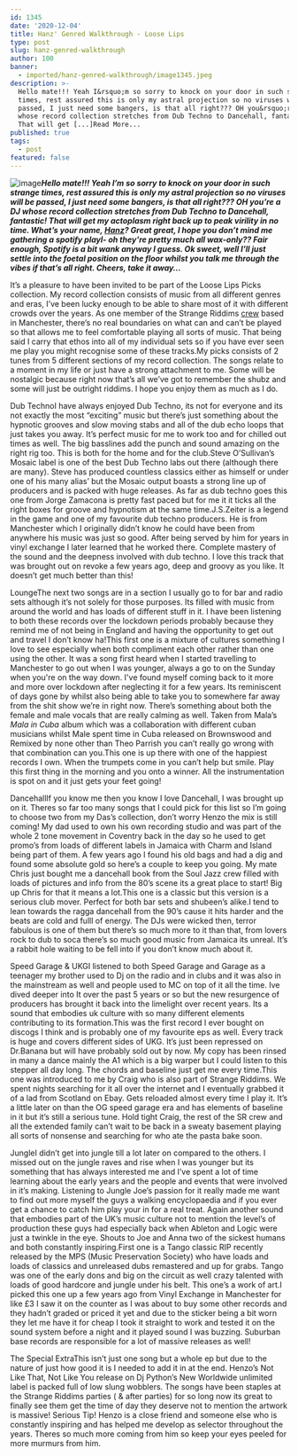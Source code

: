 ```yaml
---
id: 1345
date: '2020-12-04'
title: Hanz' Genred Walkthrough - Loose Lips
type: post
slug: hanz-genred-walkthrough
author: 100
banner:
  - imported/hanz-genred-walkthrough/image1345.jpeg
description: >-
  Hello mate!!! Yeah I&rsquo;m so sorry to knock on your door in such strange
  times, rest assured this is only my astral projection so no viruses will be
  passed, I just need some bangers, is that all right??? OH you&rsquo;re a DJ
  whose record collection stretches from Dub Techno to Dancehall, fantastic!
  That will get [...]Read More...
published: true
tags:
  - post
featured: false
---
```

![image](../imported/hanz-genred-walkthrough/image1345.jpeg)**_Hello mate!!! Yeah I’m so sorry to knock on your door in such strange times, rest assured this is only my astral projection so no viruses will be passed, I just need some bangers, is that all right??? OH you’re a DJ whose record collection stretches from Dub Techno to Dancehall, fantastic! That will get my actoplasm right back up to peak virility in no time. What’s your name, [Hanz](https://soundcloud.com/joshhoward-2?ref=clipboard&p=i&c=1)? Great great, I hope you don’t mind me gathering a spotify playl- oh they're pretty much all wax-only?? Fair enough, Spotify is a bit wank anyway I guess. Ok sweet, well I’ll just settle into the foetal position on the floor whilst you talk me through the vibes if that’s all right. Cheers, take it away…_**

It’s a pleasure to have been invited to be part of the Loose Lips Picks collection. My record collection consists of music from all different genres and eras, I’ve been lucky enough to be able to share most of it with different crowds over the years. As one member of the Strange Riddims [crew](https://www.facebook.com/strangeriddims/?ref=hl) based in Manchester, there’s no real boundaries on what can and can’t be played so that allows me to feel comfortable playing all sorts of music. That being said I carry that ethos into all of my individual sets so if you have ever seen me play you might recognise some of these tracks.My picks consists of 2 tunes from 5 different sections of my record collection. The songs relate to a moment in my life or just have a strong attachment to me. Some will be nostalgic because right now that’s all we’ve got to remember the shubz and some will just be outright riddims. I hope you enjoy them as much as I do.

Dub TechnoI have always enjoyed Dub Techno, its not for everyone and its not exactly the most “exciting” music but there’s just something about the hypnotic grooves and slow moving stabs and all of the dub echo loops that just takes you away. It’s perfect music for me to work too and for chilled out times as well. The big basslines add the punch and sound amazing on the right rig too. This is both for the home and for the club.Steve O’Sullivan’s Mosaic label is one of the best Dub Techno labs out there (although there are many). Steve has produced countless classics either as himself or under one of his many alias’ but the Mosaic output boasts a strong line up of producers and is packed with huge releases. As far as dub techno goes this one from Jorge Zamacona is pretty fast paced but for me it it ticks all the right boxes for groove and hypnotism at the same time.J.S.Zeiter is a legend in the game and one of my favourite dub techno producers. He is from Manchester which I originally didn’t know he could have been from anywhere his music was just so good. After being served by him for years in vinyl exchange I later learned that he worked there. Complete mastery of the sound and the deepness involved with dub techno. I love this track that was brought out on revoke a few years ago, deep and groovy as you like. It doesn’t get much better than this!

LoungeThe next two songs are in a section I usually go to for bar and radio sets although it’s not solely for those purposes. Its filled with music from around the world and has loads of different stuff in it. I have been listening to both these records over the lockdown periods probably because they remind me of not being in England and having the opportunity to get out and travel I don’t know ha!This first one is a mixture of cultures something I love to see especially when both compliment each other rather than one using the other. It was a song first heard when I started travelling to Manchester to go out when I was younger, always a go to on the Sunday when you're on the way down. I've found myself coming back to it more and more over lockdown after neglecting it for a few years. Its reminiscent of days gone by whilst also being able to take you to somewhere far away from the shit show we’re in right now. There’s something about both the female and male vocals that are really calming as well. Taken from Mala’s _Mala in Cuba_ album which was a collaboration with different cuban musicians whilst Male spent time in Cuba released on Brownswood and Remixed by none other than Theo Parrish you can’t really go wrong with that combination can you.This one is up there with one of the happiest records I own. When the trumpets come in you can’t help but smile. Play this first thing in the morning and you onto a winner. All the instrumentation is spot on and it just gets your feet going!

DancehallIf you know me then you know I love Dancehall, I was brought up on it. Theres so far too many songs that I could pick for this list so I’m going to choose two from my Das’s collection, don’t worry Henzo the mix is still coming! My dad used to own his own recording studio and was part of the whole 2 tone movement in Coventry back in the day so he used to get promo’s from loads of different labels in Jamaica with Charm and Island being part of them. A few years ago I found his old bags and had a dig and found some absolute gold so here’s a couple to keep you going. My mate Chris just bought me a dancehall book from the Soul Jazz crew filled with loads of pictures and info from the 80’s scene its a great place to start! Big up Chris for that it means a lot.This one is a classic but this version is a serious club mover. Perfect for both bar sets and shubeen’s alike.I tend to lean towards the ragga dancehall from the 90’s cause it hits harder and the beats are cold and fulll of energy. The DJs were wicked then, terror fabulous is one of them but there’s so much more to it than that, from lovers rock to dub to soca there’s so much good music from Jamaica its unreal. It’s a rabbit hole waiting to be fell into if you don’t know much about it.

Speed Garage & UKGI listened to both Speed Garage and Garage as a teenager my brother used to Dj on the radio and in clubs and it was also in the mainstream as well and people used to MC on top of it all the time. Ive dived deeper into It over the past 5 years or so but the new resurgence of producers has brought it back into the limelight over recent years. Its a sound that embodies uk culture with so many different elements contributing to its formation.This was the first record I ever bought on discogs I think and is probably one of my favourite eps as well. Every track is huge and covers different sides of UKG. It’s just been repressed on Dr.Banana but will have probably sold out by now. My copy has been rinsed in many a dance mainly the A1 which is a big warper but I could listen to this stepper all day long. The chords and baseline just get me every time.This one was introduced to me by Craig who is also part of Strange Riddims. We spent nights searching for it all over the internet and I eventually grabbed it of a lad from Scotland on Ebay. Gets reloaded almost every time I play it. It’s a little later on than the OG speed garage era and has elements of baseline in it but it’s still a serious tune. Hold tight Craig, the rest of the SR crew and all the extended family can’t wait to be back in a sweaty basement playing all sorts of nonsense and searching for who ate the pasta bake soon.

JungleI didn’t get into jungle till a lot later on compared to the others. I missed out on the jungle raves and rise when I was younger but its something that has always interested me and I’ve spent a lot of time learning about the early years and the people and events that were involved in it’s making. Listening to Jungle Joe’s passion for it really made me want to find out more myself the guys a walking encyclopaedia and if you ever get a chance to catch him play your in for a real treat. Again another sound that embodies part of the UK’s music culture not to mention the level’s of production these guys had especially back when Ableton and Logic were just a twinkle in the eye. Shouts to Joe and Anna two of the sickest humans and both constantly inspiring.First one is a Tango classic RIP recently released by the MPS (Music Preservation Society) who have loads and loads of classics and unreleased dubs remastered and up for grabs. Tango was one of the early dons and big on the circuit as well crazy talented with loads of good hardcore and jungle under his belt. This one’s a work of art.I picked this one up a few years ago from Vinyl Exchange in Manchester for like £3 I saw it on the counter as I was about to buy some other records and they hadn’t graded or priced it yet and due to the sticker being a bit worn they let me have it for cheap I took it straight to work and tested it on the sound system before a night and it played sound I was buzzing. Suburban base records are responsible for a lot of massive releases as well!

The Special ExtraThis isn’t just one song but a whole ep but due to the nature of just how good it is I needed to add it in at the end. Henzo’s Not Like That, Not Like You release on Dj Python’s New Worldwide unlimited label is packed full of low slung wobblers. The songs have been staples at the Strange Riddims parties ( & after parties) for so long now its great to finally see them get the time of day they deserve not to mention the artwork is massive! Serious Tip! Henzo is a close friend and someone else who is constantly inspiring and has helped me develop as selector throughout the years. Theres so much more coming from him so keep your eyes peeled for more murmurs from him.